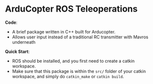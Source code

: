 # ArduCopter ROS Teleoperations



**Code**:
 - A brief package written in C++ built for Arducopter.
 - Allows user input instead of a traditional RC transmitter with Mavros underneath


**Quick Start**:
- ROS should be installed, and you first need to create a catkin workspace.
- Make sure that this package is within the `src/` folder of your catkin workspace, and simply do `catkin_make` or `catkin build`.


